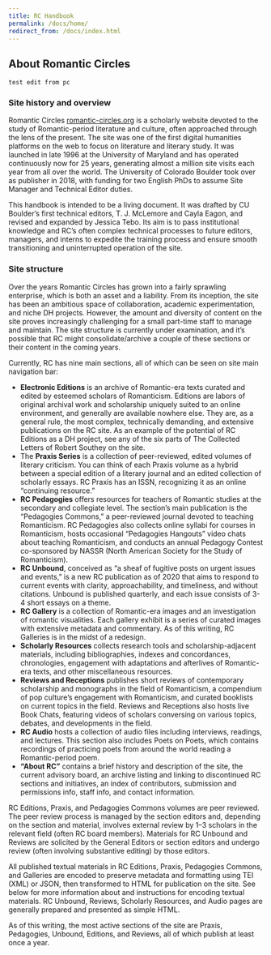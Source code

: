 ```yaml
---
title: RC Handbook
permalink: /docs/home/
redirect_from: /docs/index.html
---
```


## About Romantic Circles

`test edit from pc`

### Site history and overview

Romantic Circles [romantic-circles.org](https://www.romantic-circles.org) is a scholarly website devoted to the study of Romantic-period literature and culture, often approached through the lens of the present. The site was one of the first digital humanities platforms on the web to focus on literature and literary study. It was launched in late 1996 at the University of Maryland and has operated continuously now for 25 years, generating almost a million site visits each year from all over the world. The University of Colorado Boulder took over as publisher in 2018, with funding for two English PhDs to assume Site Manager and Technical Editor duties.

This handbook is intended to be a living document. It was drafted by CU Boulder’s first technical editors, T. J. McLemore and Cayla Eagon, and revised and expanded by Jessica Tebo. Its aim is to pass institutional knowledge and RC’s often complex technical processes to future editors, managers, and interns to expedite the training process and ensure smooth transitioning and uninterrupted operation of the site.

### Site structure

Over the years Romantic Circles has grown into a fairly sprawling enterprise, which is both an asset and a liability. From its inception, the site has been an ambitious space of collaboration, academic experimentation, and niche DH projects. However, the amount and diversity of content on the site proves increasingly challenging for a small part-time staff to manage and maintain. The site structure is currently under examination, and it’s possible that RC might consolidate/archive a couple of these sections or their content in the coming years.

Currently, RC has nine main sections, all of which can be seen on site main navigation bar:

- **Electronic Editions** is an archive of Romantic-era texts curated and edited by esteemed scholars of Romanticism. Editions are labors of original archival work and scholarship uniquely suited to an online environment, and generally are available nowhere else. They are, as a general rule, the most complex, technically demanding, and extensive publications on the RC site. As an example of the potential of RC Editions as a DH project, see any of the six parts of The Collected Letters of Robert Southey on the site.
- The **Praxis Series** is a collection of peer-reviewed, edited volumes of literary criticism. You can think of each Praxis volume as a hybrid between a special edition of a literary journal and an edited collection of scholarly essays. RC Praxis has an ISSN, recognizing it as an online “continuing resource.”
- **RC Pedagogies** offers resources for teachers of Romantic studies at the secondary and collegiate level. The section’s main publication is the “Pedagogies Commons,” a peer-reviewed journal devoted to teaching Romanticism. RC Pedagogies also collects online syllabi for courses in Romanticism, hosts occasional “Pedagogies Hangouts” video chats about teaching Romanticism, and conducts an annual Pedagogy Contest co-sponsored by NASSR (North American Society for the Study of Romanticism).
- **RC Unbound**, conceived as “a sheaf of fugitive posts on urgent issues and events,” is a new RC publication as of 2020 that aims to respond to current events with clarity, approachability, and timeliness, and without citations. Unbound is published quarterly, and each issue consists of 3-4 short essays on a theme.
- **RC Gallery** is a collection of Romantic-era images and an investigation of romantic visualities. Each gallery exhibit is a series of curated images with extensive metadata and commentary. As of this writing, RC Galleries is in the midst of a redesign.
- **Scholarly Resources** collects research tools and scholarship-adjacent materials, including bibliographies, indexes and concordances, chronologies, engagement with adaptations and afterlives of Romantic-era texts, and other miscellaneous resources.
- **Reviews and Receptions** publishes short reviews of contemporary scholarship and monographs in the field of Romanticism, a compendium of pop culture’s engagement with Romanticism, and curated booklists on current topics in the field. Reviews and Receptions also hosts live Book Chats, featuring videos of scholars conversing on various topics, debates, and developments in the field.
- **RC Audio** hosts a collection of audio files including interviews, readings, and lectures. This section also includes Poets on Poets, which contains recordings of practicing poets from around the world reading a Romantic-period poem.
- **“About RC”** contains a brief history and description of the site, the current advisory board, an archive listing and linking to discontinued RC sections and initiatives, an index of contributors, submission and permissions info, staff info, and contact information.

RC Editions, Praxis, and Pedagogies Commons volumes are peer reviewed. The peer review process is managed by the section editors and, depending on the section and material, involves external review by 1–3 scholars in the relevant field (often RC board members). Materials for RC Unbound and Reviews are solicited by the General Editors or section editors and undergo review (often involving substantive editing) by those editors.

All published textual materials in RC Editions, Praxis, Pedagogies Commons, and Galleries are encoded to preserve metadata and formatting using TEI (XML) or JSON, then transformed to HTML for publication on the site. See below for more information about and instructions for encoding textual materials. RC Unbound, Reviews, Scholarly Resources, and Audio pages are generally prepared and presented as simple HTML.

As of this writing, the most active sections of the site are Praxis, Pedagogies, Unbound, Editions, and Reviews, all of which publish at least once a year.
